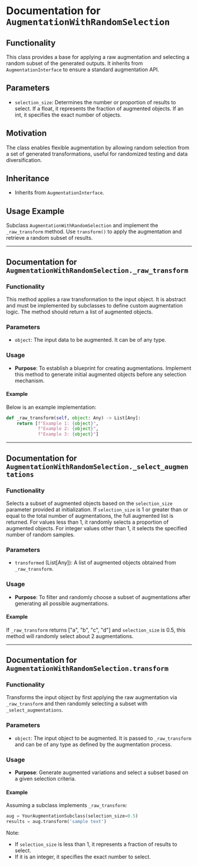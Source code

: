 # Documentation for `AugmentationWithRandomSelection`

## Functionality
This class provides a base for applying a raw augmentation and selecting a random subset of the generated outputs. It inherits from `AugmentationInterface` to ensure a standard augmentation API.

## Parameters
- `selection_size`: Determines the number or proportion of results to select. If a float, it represents the fraction of augmented objects. If an int, it specifies the exact number of objects.

## Motivation
The class enables flexible augmentation by allowing random selection from a set of generated transformations, useful for randomized testing and data diversification.

## Inheritance
- Inherits from `AugmentationInterface`.

## Usage Example
Subclass `AugmentationWithRandomSelection` and implement the `_raw_transform` method. Use `transform()` to apply the augmentation and retrieve a random subset of results.

---

## Documentation for `AugmentationWithRandomSelection._raw_transform`

### Functionality
This method applies a raw transformation to the input object. It is abstract and must be implemented by subclasses to define custom augmentation logic. The method should return a list of augmented objects.

### Parameters
- `object`: The input data to be augmented. It can be of any type.

### Usage
- **Purpose**: To establish a blueprint for creating augmentations. Implement this method to generate initial augmented objects before any selection mechanism.

#### Example
Below is an example implementation:
```python
def _raw_transform(self, object: Any) -> List[Any]:
    return [f"Example 1: {object}",
            f"Example 2: {object}",
            f"Example 3: {object}"]
```

---

## Documentation for `AugmentationWithRandomSelection._select_augmentations`

### Functionality
Selects a subset of augmented objects based on the `selection_size` parameter provided at initialization. If `selection_size` is 1 or greater than or equal to the total number of augmentations, the full augmented list is returned. For values less than 1, it randomly selects a proportion of augmented objects. For integer values other than 1, it selects the specified number of random samples.

### Parameters
- `transformed` (List[Any]): A list of augmented objects obtained from `_raw_transform`.

### Usage
- **Purpose**: To filter and randomly choose a subset of augmentations after generating all possible augmentations.

#### Example
If `_raw_transform` returns ["a", "b", "c", "d"] and `selection_size` is 0.5, this method will randomly select about 2 augmentations.

---

## Documentation for `AugmentationWithRandomSelection.transform`

### Functionality
Transforms the input object by first applying the raw augmentation via `_raw_transform` and then randomly selecting a subset with `_select_augmentations`.

### Parameters
- `object`: The input object to be augmented. It is passed to `_raw_transform` and can be of any type as defined by the augmentation process.

### Usage
- **Purpose**: Generate augmented variations and select a subset based on a given selection criteria.

#### Example
Assuming a subclass implements `_raw_transform`:

```python
aug = YourAugmentationSubclass(selection_size=0.5)
results = aug.transform('sample text')
```
Note:
- If `selection_size` is less than 1, it represents a fraction of results to select.
- If it is an integer, it specifies the exact number to select.